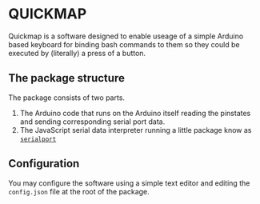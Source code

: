 # QUICKMAP

Quickmap is a software designed to enable useage of a simple Arduino based keyboard for binding bash commands to them so they could be executed by (literally) a press of a button.

## The package structure

The package consists of two parts.

1. The Arduino code that runs on the Arduino itself reading the pinstates and sending corresponding serial port data.
2. The JavaScript serial data interpreter running a little package know as
[`serialport`](https://serialport.io/)

## Configuration

You may configure the software using a simple text editor and editing the `config.json` file at the root of the package.